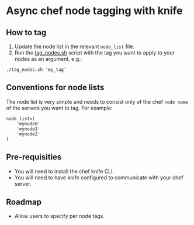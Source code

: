 # Async chef node tagging with knife
## How to tag
1. Update the node list in the relevant `node_list` file.
1. Run the [tag_nodes.sh](./tag_nodes.sh) script with the tag you want to apply to your nodes as an argument, e.g.:
```
./tag_nodes.sh 'my_tag'
```

## Conventions for node lists
The node list is very simple and needs to consist only of the chef `node name` of the servers you want to tag. For example:
```
node_list=(
    'mynode0'
    'mynode1'
    'mynode2'
)
```

## Pre-requisities
 - You will need to install the chef knife CLI.
 - You will need to have knife configured to communicate with your chef server.

## Roadmap
 - Allow users to specify per node tags.
